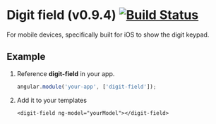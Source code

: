 # Digit field (v0.9.4) [![Build Status](https://travis-ci.org/dmifsud/digit-field.svg?branch=master)](https://travis-ci.org/dmifsud/digit-field)

For mobile devices, specifically built for iOS to show the digit keypad.

## Example

1. Reference **digit-field** in your app.

    ```javascript
    angular.module('your-app', ['digit-field']);

    ```

2. Add it to your templates
    ````
    <digit-field ng-model="yourModel"></digit-field>
    ````
